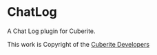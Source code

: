 ChatLog
=======

A Chat Log plugin for Cuberite.

This work is Copyright of the [Cuberite Developers](https://github.com/cuberite/Cuberite/blob/master/CONTRIBUTORS)
